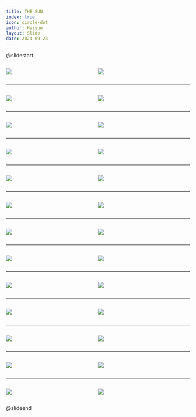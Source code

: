```yaml
---
title: THE SUN
index: true
icon: circle-dot
author: Haiyue
layout: Slide
date: 2024-09-23
---
```

 
@slidestart

<div style="display:flex">
<div style="flex:1">

![](/reading/english/Level-V/THE%20SUN/001.webp)
</div>
<div style="flex:1">

![](/reading/english/Level-V/THE%20SUN/002.webp)
</div>
</div>

---

<div style="display:flex">
<div style="flex:1">

![](/reading/english/Level-V/THE%20SUN/003.webp)
</div>
<div style="flex:1">

![](/reading/english/Level-V/THE%20SUN/004.webp)
</div>
</div>

---

<div style="display:flex">
<div style="flex:1">

![](/reading/english/Level-V/THE%20SUN/005.webp)
</div>
<div style="flex:1">

![](/reading/english/Level-V/THE%20SUN/006.webp)
</div>
</div>

---

<div style="display:flex">
<div style="flex:1">

![](/reading/english/Level-V/THE%20SUN/007.webp)
</div>
<div style="flex:1">

![](/reading/english/Level-V/THE%20SUN/008.webp)
</div>
</div>

---

<div style="display:flex">
<div style="flex:1">

![](/reading/english/Level-V/THE%20SUN/009.webp)
</div>
<div style="flex:1">

![](/reading/english/Level-V/THE%20SUN/010.webp)
</div>
</div>

---

<div style="display:flex">
<div style="flex:1">

![](/reading/english/Level-V/THE%20SUN/011.webp)
</div>
<div style="flex:1">

![](/reading/english/Level-V/THE%20SUN/012.webp)
</div>
</div>

---

<div style="display:flex">
<div style="flex:1">

![](/reading/english/Level-V/THE%20SUN/013.webp)
</div>
<div style="flex:1">

![](/reading/english/Level-V/THE%20SUN/014.webp)
</div>
</div>

---

<div style="display:flex">
<div style="flex:1">

![](/reading/english/Level-V/THE%20SUN/015.webp)
</div>
<div style="flex:1">

![](/reading/english/Level-V/THE%20SUN/016.webp)
</div>
</div>

---

<div style="display:flex">
<div style="flex:1">

![](/reading/english/Level-V/THE%20SUN/017.webp)
</div>
<div style="flex:1">

![](/reading/english/Level-V/THE%20SUN/018.webp)
</div>
</div>

---

<div style="display:flex">
<div style="flex:1">

![](/reading/english/Level-V/THE%20SUN/019.webp)
</div>
<div style="flex:1">

![](/reading/english/Level-V/THE%20SUN/020.webp)
</div>
</div>

---

<div style="display:flex">
<div style="flex:1">

![](/reading/english/Level-V/THE%20SUN/021.webp)
</div>
<div style="flex:1">

![](/reading/english/Level-V/THE%20SUN/022.webp)
</div>
</div>

---

<div style="display:flex">
<div style="flex:1">

![](/reading/english/Level-V/THE%20SUN/023.webp)
</div>
<div style="flex:1">

![](/reading/english/Level-V/THE%20SUN/024.webp)
</div>
</div>

---

<div style="display:flex">
<div style="flex:1">

![](/reading/english/Level-V/THE%20SUN/025.webp)
</div>
<div style="flex:1">

![](/reading/english/Level-V/THE%20SUN/026.webp)
</div>
</div>

@slideend